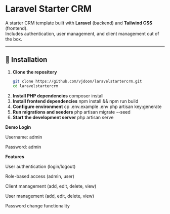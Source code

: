 # Laravel Starter CRM

A starter CRM template built with **Laravel** (backend) and **Tailwind CSS** (frontend).  
Includes authentication, user management, and client management out of the box.

---

## 🚀 Installation

1. **Clone the repository**
   ```bash
   git clone https://github.com/vjdoon/laravelstartercrm.git
   cd laravelstartercrm
2. **Install PHP dependencies**
composer install
3. **Install frontend dependencies**
npm install && npm run build
4. **Configure environment**
cp .env.example .env
php artisan key:generate
5. **Run migrations and seeders**
php artisan migrate --seed
6. **Start the development server**
php artisan serve

**Demo Login**

Username: admin

Password: admin

**Features**

User authentication (login/logout)

Role-based access (admin, user)

Client management (add, edit, delete, view)

User management (add, edit, delete, view)

Password change functionality